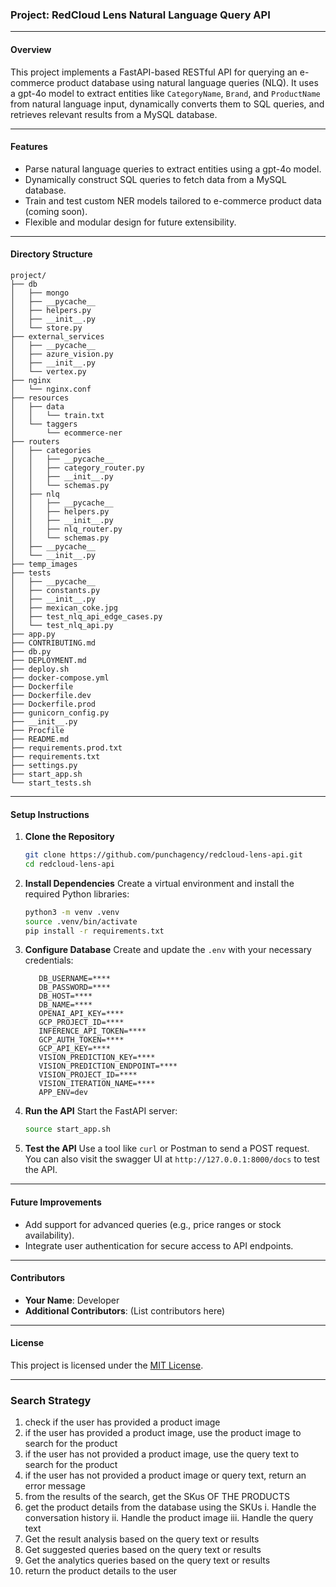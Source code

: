 ### **Project: RedCloud Lens Natural Language Query API**

---

#### **Overview**

This project implements a FastAPI-based RESTful API for querying an e-commerce product database using natural language queries (NLQ). It uses a gpt-4o model to extract entities like `CategoryName`, `Brand`, and `ProductName` from natural language input, dynamically converts them to SQL queries, and retrieves relevant results from a MySQL database.

---

#### **Features**

- Parse natural language queries to extract entities using a gpt-4o model.
- Dynamically construct SQL queries to fetch data from a MySQL database.
- Train and test custom NER models tailored to e-commerce product data (coming soon).
- Flexible and modular design for future extensibility.

---

#### **Directory Structure**

```
project/
├── db
│   ├── mongo
│   ├── __pycache__
│   ├── helpers.py
│   ├── __init__.py
│   └── store.py
├── external_services
│   ├── __pycache__
│   ├── azure_vision.py
│   ├── __init__.py
│   └── vertex.py
├── nginx
│   └── nginx.conf
├── resources
│   ├── data
│   │   └── train.txt
│   └── taggers
│       └── ecommerce-ner
├── routers
│   ├── categories
│   │   ├── __pycache__
│   │   ├── category_router.py
│   │   ├── __init__.py
│   │   └── schemas.py
│   ├── nlq
│   │   ├── __pycache__
│   │   ├── helpers.py
│   │   ├── __init__.py
│   │   ├── nlq_router.py
│   │   └── schemas.py
│   ├── __pycache__
│   └── __init__.py
├── temp_images
├── tests
│   ├── __pycache__
│   ├── constants.py
│   ├── __init__.py
│   ├── mexican_coke.jpg
│   ├── test_nlq_api_edge_cases.py
│   └── test_nlq_api.py
├── app.py
├── CONTRIBUTING.md
├── db.py
├── DEPLOYMENT.md
├── deploy.sh
├── docker-compose.yml
├── Dockerfile
├── Dockerfile.dev
├── Dockerfile.prod
├── gunicorn_config.py
├── __init__.py
├── Procfile
├── README.md
├── requirements.prod.txt
├── requirements.txt
├── settings.py
├── start_app.sh
└── start_tests.sh

```

---

#### **Setup Instructions**

1. **Clone the Repository**

   ```bash
   git clone https://github.com/punchagency/redcloud-lens-api.git
   cd redcloud-lens-api
   ```

2. **Install Dependencies**
   Create a virtual environment and install the required Python libraries:

   ```bash
   python3 -m venv .venv
   source .venv/bin/activate
   pip install -r requirements.txt
   ```

3. **Configure Database**
   Create and update the `.env` with your necessary credentials:

   ```text
      DB_USERNAME=****
      DB_PASSWORD=****
      DB_HOST=****
      DB_NAME=****
      OPENAI_API_KEY=****
      GCP_PROJECT_ID=****
      INFERENCE_API_TOKEN=****
      GCP_AUTH_TOKEN=****
      GCP_API_KEY=****
      VISION_PREDICTION_KEY=****
      VISION_PREDICTION_ENDPOINT=****
      VISION_PROJECT_ID=****
      VISION_ITERATION_NAME=****
      APP_ENV=dev
   ```

4. **Run the API**
   Start the FastAPI server:

   ```bash
   source start_app.sh
   ```

5. **Test the API**
   Use a tool like `curl` or Postman to send a POST request.
   You can also visit the swagger UI at `http://127.0.0.1:8000/docs` to test the API.

---

#### **Future Improvements**

- Add support for advanced queries (e.g., price ranges or stock availability).
- Integrate user authentication for secure access to API endpoints.

---

#### **Contributors**

- **Your Name**: Developer
- **Additional Contributors**: (List contributors here)

---

#### **License**

This project is licensed under the [MIT License](LICENSE).

---

### Search Strategy

1. check if the user has provided a product image
2. if the user has provided a product image, use the product image to search for the product
3. if the user has not provided a product image, use the query text to search for the product
4. if the user has not provided a product image or query text, return an error message
5. from the results of the search, get the SKus OF THE PRODUCTS
6. get the product details from the database using the SKUs
   i. Handle the conversation history
   ii. Handle the product image
   iii. Handle the query text
7. Get the result analysis based on the query text or results
8. Get suggested queries based on the query text or results
9. Get the analytics queries based on the query text or results
10. return the product details to the user
